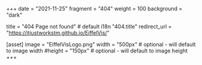 +++
date = "2021-11-25"
fragment = "404"
weight = 100
background = "dark"

title = "404 Page not found" # default i18n "404.title"
redirect_url = "https://itjustworkstm.github.io/EiffelVis/" 

[asset]
  image = "EiffelVisLogo.png"
  width = "500px" # optional - will default to image width
  #height = "150px" # optional - will default to image height
+++
